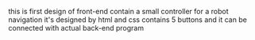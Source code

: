this is first design of front-end contain a small controller for a robot navigation 
it's designed by html and css 
contains 5 buttons and it can be connected with actual back-end program
